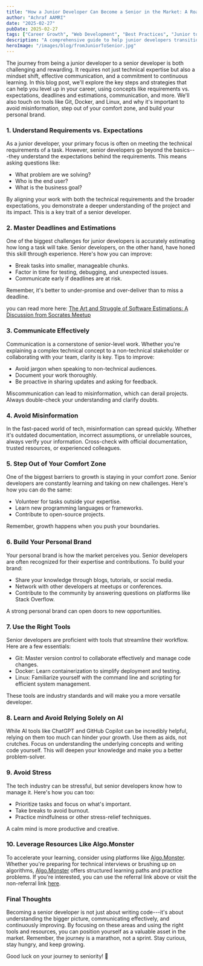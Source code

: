 ```yaml
---
title: "How a Junior Developer Can Become a Senior in the Market: A Roadmap to Success"
author: "Achraf AAMRI"
date: "2025-02-27"
pubDate: 2025-02-27
tags: ["Career Growth", "Web Development", "Best Practices", "Junior to Senior", "Software Development"]
description: "A comprehensive guide to help junior developers transition into senior roles by mastering technical skills, communication, and personal branding."
heroImage: "/images/blog/fromJuniorToSenior.jpg"
---
```


The journey from being a junior developer to a senior developer is both challenging and rewarding. It requires not just technical expertise but also a mindset shift, effective communication, and a commitment to continuous learning. In this blog post, we'll explore the key steps and strategies that can help you level up in your career, using concepts like  requirements vs. expectations,  deadlines and estimations,  communication, and more. We'll also touch on tools like  Git,  Docker, and  Linux, and why it's important to  avoid misinformation,  step out of your comfort zone, and  build your personal brand.

### 1\. Understand Requirements vs. Expectations

As a junior developer, your primary focus is often on meeting the technical requirements of a task. However, senior developers go beyond the basics---they understand the  expectations  behind the requirements. This means asking questions like:

-   What problem are we solving?
-   Who is the end user?
-   What is the business goal?

By aligning your work with both the technical requirements and the broader expectations, you demonstrate a deeper understanding of the project and its impact. This is a key trait of a senior developer.

### 2\. Master Deadlines and Estimations

One of the biggest challenges for junior developers is accurately estimating how long a task will take. Senior developers, on the other hand, have honed this skill through experience. Here's how you can improve:

-   Break tasks into smaller, manageable chunks.
-   Factor in time for testing, debugging, and unexpected issues.
-   Communicate early if deadlines are at risk.

Remember, it's better to under-promise and over-deliver than to miss a deadline.

you can read more here:  [The Art and Struggle of Software Estimations: A Discussion from Socrates Meetup](https://www.linkedin.com/pulse/art-struggle-software-estimations-discussion-from-socrates-fracso-myjze)

### 3\. Communicate Effectively

Communication is a cornerstone of senior-level work. Whether you're explaining a complex technical concept to a non-technical stakeholder or collaborating with your team, clarity is key. Tips to improve:

-   Avoid jargon when speaking to non-technical audiences.
-   Document your work thoroughly.
-   Be proactive in sharing updates and asking for feedback.

Miscommunication can lead to  misinformation, which can derail projects. Always double-check your understanding and clarify doubts.

### 4\. Avoid Misinformation

In the fast-paced world of tech, misinformation can spread quickly. Whether it's outdated documentation, incorrect assumptions, or unreliable sources, always verify your information. Cross-check with official documentation, trusted resources, or experienced colleagues.

### 5\. Step Out of Your Comfort Zone

One of the biggest barriers to growth is staying in your comfort zone. Senior developers are constantly learning and taking on new challenges. Here's how you can do the same:

-   Volunteer for tasks outside your expertise.
-   Learn new programming languages or frameworks.
-   Contribute to open-source projects.

Remember, growth happens when you push your boundaries.

### 6\. Build Your Personal Brand

Your personal brand is how the market perceives you. Senior developers are often recognized for their expertise and contributions. To build your brand:

-   Share your knowledge through blogs, tutorials, or social media.
-   Network with other developers at meetups or conferences.
-   Contribute to the community by answering questions on platforms like Stack Overflow.

A strong personal brand can open doors to new opportunities.

### 7\. Use the Right Tools

Senior developers are proficient with tools that streamline their workflow. Here are a few essentials:

-   Git: Master version control to collaborate effectively and manage code changes.
-   Docker: Learn containerization to simplify deployment and testing.
-   Linux: Familiarize yourself with the command line and scripting for efficient system management.

These tools are industry standards and will make you a more versatile developer.

### 8\. Learn and Avoid Relying Solely on AI

While AI tools like ChatGPT and GitHub Copilot can be incredibly helpful, relying on them too much can hinder your growth. Use them as aids, not crutches. Focus on understanding the underlying concepts and writing code yourself. This will deepen your knowledge and make you a better problem-solver.

### 9\. Avoid Stress

The tech industry can be stressful, but senior developers know how to manage it. Here's how you can too:

-   Prioritize tasks and focus on what's important.
-   Take breaks to avoid burnout.
-   Practice mindfulness or other stress-relief techniques.

A calm mind is more productive and creative.

### 10\. Leverage Resources Like Algo.Monster

To accelerate your learning, consider using platforms like  [Algo.Monster](http://algo.monster/). Whether you're preparing for technical interviews or brushing up on algorithms,  [Algo.Monster](http://algo.monster/)  offers structured learning paths and practice problems. If you're interested, you can use the referral link above or visit the non-referral link  [here](https://algo.monster/).

### Final Thoughts

Becoming a senior developer is not just about writing code---it's about understanding the bigger picture, communicating effectively, and continuously improving. By focusing on these areas and using the right tools and resources, you can position yourself as a valuable asset in the market. Remember, the journey is a marathon, not a sprint. Stay curious, stay hungry, and keep growing.

Good luck on your journey to seniority! 🚀